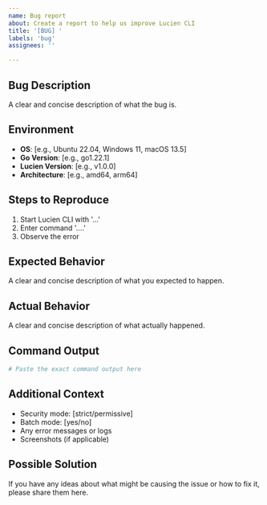 ```yaml
---
name: Bug report
about: Create a report to help us improve Lucien CLI
title: '[BUG] '
labels: 'bug'
assignees: ''

---
```


## Bug Description
A clear and concise description of what the bug is.

## Environment
- **OS**: [e.g., Ubuntu 22.04, Windows 11, macOS 13.5]
- **Go Version**: [e.g., go1.22.1]
- **Lucien Version**: [e.g., v1.0.0]
- **Architecture**: [e.g., amd64, arm64]

## Steps to Reproduce
1. Start Lucien CLI with '...'
2. Enter command '....'
3. Observe the error

## Expected Behavior
A clear and concise description of what you expected to happen.

## Actual Behavior
A clear and concise description of what actually happened.

## Command Output
```bash
# Paste the exact command output here
```

## Additional Context
- Security mode: [strict/permissive]
- Batch mode: [yes/no]
- Any error messages or logs
- Screenshots (if applicable)

## Possible Solution
If you have any ideas about what might be causing the issue or how to fix it, please share them here.